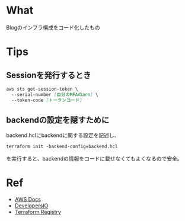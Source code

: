 # What
Blogのインフラ構成をコード化したもの

# Tips
## Sessionを発行するとき
```md
aws sts get-session-token \
  --serial-number [自分のMFAのarn] \
  --token-code [トークンコード]
```

## backendの設定を隠すために
backend.hclにbackendに関する設定を記述し、
```md
terraform init -backend-config=backend.hcl
```
を実行すると、backendの情報をコードに載せなくてもよくなるので安全。


# Ref
- [AWS Docs](https://docs.aws.amazon.com/ja_jp/)
- [DevelopersIO](https://dev.classmethod.jp/)
- [Terraform Registry](https://registry.terraform.io/namespaces/hashicorp)
